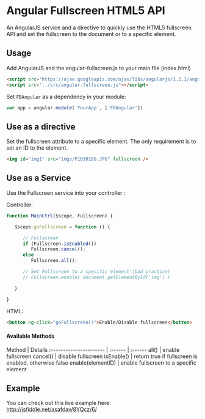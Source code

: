 Angular Fullscreen HTML5 API
=======

An AngularJS service and a directive to quickly use the HTML5 fullscreen API and set the fullscreen to the document or to a specific element.


## Usage
Add AngularJS and the angular-fullscreen.js to your main file (index.html)
	
```html
<script src="https://ajax.googleapis.com/ajax/libs/angularjs/1.2.1/angular.min.js"></script>
<script src="../src/angular-fullscreen.js"></script>
```


Set `FBAngular` as a dependency in your module:

```javascript
var app = angular.module('YourApp', ['FBAngular'])
```

## Use as a directive
Set the fullscreen attribute to a specific element. The only requirement is to set an ID to the element.

```html
<img id="img1" src="imgs/P1030188.JPG" fullscreen />
```

## Use as a Service
Use the Fullscreen service into your controller :




Controller:
```javascript
function MainCtrl($scope, Fullscreen) {

   $scope.goFullscreen = function () {

      // Fullscreen
      if (Fullscreen.isEnabled())
         Fullscreen.cancel();
      else
         Fullscreen.all();

      // Set Fullscreen to a specific element (bad practice)
      // Fullscreen.enable( document.getElementById('img') )

   }

}
```

HTML:
```html
<button ng-click="goFullscreen()">Enable/Disable fullscreen</button>
```

#### Available Methods

Method | Details
:---------------------- | :------ | :------
all()                  		 | enable fullscreen
cancel()			 | disable fullscreen
isEnable()			 | return true if fullscreen is enabled, otherwise false
enable(elementID)	 | enable fullscreen to a specific element


## Example
You can check out this live example here: http://jsfiddle.net/asafdav/8YQcz/6/
